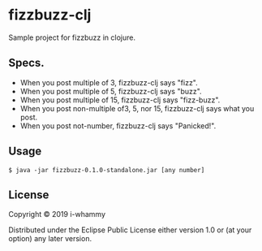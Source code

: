 # fizzbuzz-clj

Sample project for fizzbuzz in clojure.

## Specs.

- When you post multiple of 3, fizzbuzz-clj says "fizz".
- When you post multiple of 5, fizzbuzz-clj says "buzz".
- When you post multiple of 15, fizzbuzz-clj says "fizz-buzz".
- When you post non-multiple of3, 5, nor 15, fizzbuzz-clj says what you post.
- When you post not-number, fizzbuzz-clj says "Panicked!".

## Usage

    $ java -jar fizzbuzz-0.1.0-standalone.jar [any number]

## License

Copyright © 2019 i-whammy

Distributed under the Eclipse Public License either version 1.0 or (at
your option) any later version.
